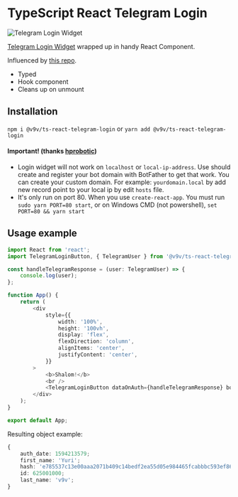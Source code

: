 # TypeScript React Telegram Login

![Telegram Login Widget](https://user-images.githubusercontent.com/7745709/87037834-845c2100-c1f5-11ea-93e4-708fdede67f4.png)

[Telegram Login Widget](https://core.telegram.org/widgets/login) wrapped up in handy React Component.

Influenced by [this repo](https://github.com/hprobotic/react-telegram-login/).

-   Typed
-   Hook component
-   Cleans up on unmount

## Installation

`npm i @v9v/ts-react-telegram-login`
or `yarn add @v9v/ts-react-telegram-login`

#### Important! (thanks [hprobotic](https://github.com/hprobotic/react-telegram-login))

-   Login widget will not work on `localhost` or `local-ip-address`. Use should create and register your bot domain with BotFather to get that work. You can create your custom domain. For example: `yourdomain.local` by add new record point to your local ip by edit `hosts` file.
-   It's only run on port 80. When you use `create-react-app`. You must run `sudo yarn PORT=80 start`, or on Windows CMD (not powershell), `set PORT=80 && yarn start`

## Usage example

```typescript
import React from 'react';
import TelegramLoginButton, { TelegramUser } from '@v9v/ts-react-telegram-login';

const handleTelegramResponse = (user: TelegramUser) => {
    console.log(user);
};

function App() {
    return (
        <div
            style={{
                width: '100%',
                height: '100vh',
                display: 'flex',
                flexDirection: 'column',
                alignItems: 'center',
                justifyContent: 'center',
            }}
        >
            <b>Shalom!</b>
            <br />
            <TelegramLoginButton dataOnAuth={handleTelegramResponse} botName="lou_bookkeeper_dev_bot" />
        </div>
    );
}

export default App;
```

Resulting object example:

```typescript
{
    auth_date: 1594213579;
    first_name: 'Yuri';
    hash: 'e785537c13e00aaa2071b409c14bedf2ea55d05e984465fcabbbc593ef86a29d';
    id: 625001000;
    last_name: 'v9v';
}
```
